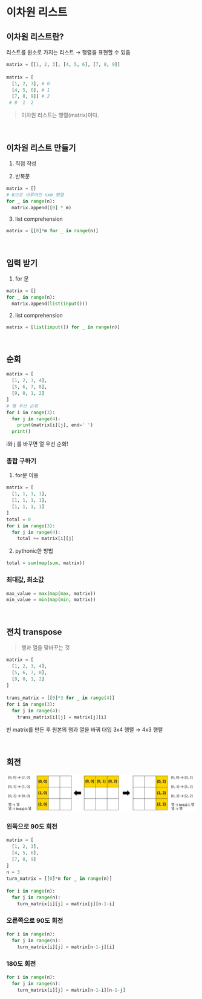 # 이차원 리스트

## 이차원 리스트란?

리스트를 원소로 가지는 리스트 → 행렬을 표현할 수 있음
```python
matrix = [[1, 2, 3], [4, 5, 6], [7, 8, 9]]

matrix = [
  [1, 2, 3], # 0
  [4, 5, 6], # 1
  [7, 8, 9]] # 2
 # 0  1  2 
```

> 이차원 리스트는 행렬(matrix)이다.

<br>

## 이차원 리스트 만들기
1. 직접 작성

2. 반복문
  ```python
  matrix = []
  # 0으로 이루어진 nxm 행렬
  for _ in range(n):
    matrix.append([0] * m)
  ```

3. list comprehension
  ```python
  matrix = [[0]*m for _ in range(n)]
  ```

<br>

## 입력 받기
1. for 문
  ```python
  matrix = []
  for _ in range(n):
    matrix.append(list(input()))
  ```

2. list comprehension
```python
matrix = [list(input()) for _ in range(n)]
```

<br>

## 순회
```python
matrix = [
  [1, 2, 3, 4], 
  [5, 6, 7, 8], 
  [9, 0, 1, 2]
]
# 행 우선 순회
for i in range(3):
  for j in range(4):
    print(matrix[i][j], end=' ')
  print()
```
i와 j 를 바꾸면 열 우선 순회!

### 총합 구하기

1. for문 이용
  ```python
  matrix = [
    [1, 1, 1, 1], 
    [1, 1, 1, 1], 
    [1, 1, 1, 1]
  ]
  total = 0
  for i in range(3):
    for j in range(4):
      total += matrix[i][j]
  ```

2. pythonic한 방법
  ```python
  total = sum(map(sum, matrix))
  ```

### 최대값, 최소값
```python
max_value = max(map(max, matrix))
min_value = min(map(min, matrix))
```

<br>

## 전치 transpose
> 행과 열을 맞바꾸는 것
```python
matrix = [
  [1, 2, 3, 4], 
  [5, 6, 7, 8], 
  [9, 0, 1, 2]
]

trans_matrix = [[0]*3 for _ in range(4)]
for i in range(3):
  for j in range(4):
    trans_matrix[i][j] = matrix[j][i]
```
빈 matrix를 만든 후 원본의 행과 열을 바꿔 대입
3x4 행렬 → 4x3 행렬

<br>

## 회전
![이차원리스트 회전](이차원배열_회전.jpg)
### 왼쪽으로 90도 회전
```python
matrix = [
  [1, 2, 3], 
  [4, 5, 6], 
  [7, 8, 9]
]
n = 3
turn_matrix = [[0]*n for _ in range(n)]

for i in range(n):
  for j in range(n):
    turn_matrix[i][j] = matrix[j][n-1-i]
```

### 오른쪽으로 90도 회전
```python
for i in range(n):
  for j in range(n):
    turn_matrix[i][j] = matrix[n-1-j][i]
```

### 180도 회전
```python
for i in range(n):
  for j in range(n):
    turn_matrix[i][j] = matrix[n-1-i][n-1-j]
```